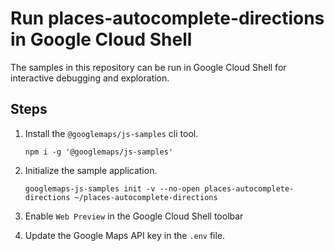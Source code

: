 # Run places-autocomplete-directions in Google Cloud Shell

The samples in this repository can be run in Google Cloud Shell for interactive debugging and exploration.

## Steps

1. Install the `@googlemaps/js-samples` cli tool.

    ```
    npm i -g '@googlemaps/js-samples'
    ```
1. Initialize the sample application. 
    ```
    googlemaps-js-samples init -v --no-open places-autocomplete-directions ~/places-autocomplete-directions
    ```
1. Enable `Web Preview` in the Google Cloud Shell toolbar
1. Update the Google Maps API key in the `.env` file.
